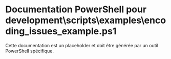 # Documentation PowerShell pour development\scripts\examples\encoding_issues_example.ps1

Cette documentation est un placeholder et doit être générée par un outil PowerShell spécifique.
